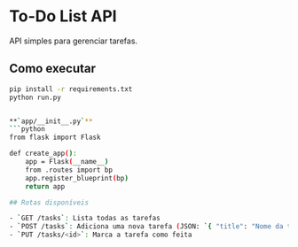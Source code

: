 # To-Do List API

API simples para gerenciar tarefas.

## Como executar

```bash
pip install -r requirements.txt
python run.py


**`app/__init__.py`**
```python
from flask import Flask

def create_app():
    app = Flask(__name__)
    from .routes import bp
    app.register_blueprint(bp)
    return app

## Rotas disponíveis

- `GET /tasks`: Lista todas as tarefas
- `POST /tasks`: Adiciona uma nova tarefa (JSON: `{ "title": "Nome da tarefa" }`)
- `PUT /tasks/<id>`: Marca a tarefa como feita

